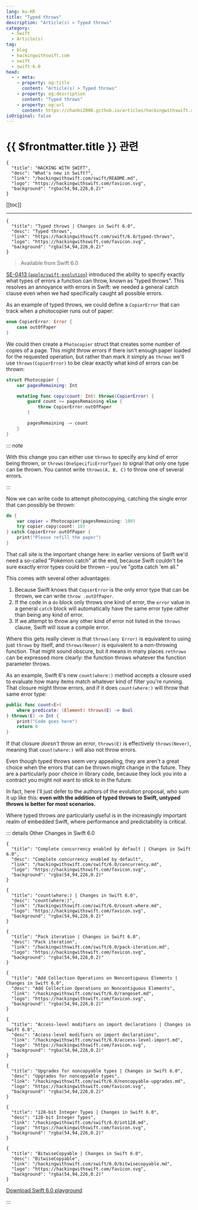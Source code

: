 ```yaml
---
lang: ko-KR
title: "Typed throws"
description: "Article(s) > Typed throws"
category:
  - Swift
  - Article(s)
tag: 
  - blog
  - hackingwithswift.com
  - swift
  - swift-6.0
head:
  - - meta:
    - property: og:title
      content: "Article(s) > Typed throws"
    - property: og:description
      content: "Typed throws"
    - property: og:url
      content: https://chanhi2000.github.io/articles/hackingwithswift.com/swift/6.0/typed-throws.html
isOriginal: false
---
```


# {{ $frontmatter.title }} 관련

```component VPCard
{
  "title": "HACKING WITH SWIFT",
  "desc": "What's new in Swift?",
  "link": "/hackingwithswift.com/swift/README.md",
  "logo": "https://hackingwithswift.com/favicon.svg",
  "background": "rgba(54,94,226,0.2)"
}
```

[[toc]]

---

```component VPCard
{
  "title": "Typed throws | Changes in Swift 6.0",
  "desc": "Typed throws",
  "link": "https://hackingwithswift.com/swift/6.0/typed-throws", 
  "logo": "https://hackingwithswift.com/favicon.svg",
  "background": "rgba(54,94,226,0.2)"
}
```

> Available from Swift 6.0

[SE-0413 (<FontIcon icon="iconfont icon-github"/>`apple/swift-evolution`)](https://github.com/apple/swift-evolution/blob/main/proposals/0413-typed-throws.md) introduced the ability to specify exactly what types of errors a function can throw, known as "typed throws". This resolves an annoyance with errors in Swift: we needed a general catch clause even when we had specifically caught all possible errors.

As an example of typed throws, we could define a `CopierError` that can track when a photocopier runs out of paper:

```swift
enum CopierError: Error {
    case outOfPaper
}
```

We could then create a `Photocopier` struct that creates some number of copies of a page. This might throw errors if there isn't enough paper loaded for the requested operation, but rather than mark it simply as `throws` we'll use `throws(CopierError)` to be clear exactly what kind of errors can be thrown:

```swift
struct Photocopier {
    var pagesRemaining: Int

    mutating func copy(count: Int) throws(CopierError) {
        guard count >= pagesRemaining else {
            throw CopierError.outOfPaper
        }

        pagesRemaining -= count
    }
}
```

::: note

With this change you can either use `throws` to specify any kind of error being thrown, or `throws(OneSpecificErrorType)` to signal that only one type can be thrown. You cannot write `throws(A, B, C)` to throw one of several errors.

:::

Now we can write code to attempt photocopying, catching the single error that can possibly be thrown:

```swift
do {
    var copier = Photocopier(pagesRemaining: 100)
    try copier.copy(count: 10)
} catch CopierError.outOfPaper {
    print("Please refill the paper")
}
```

That call site is the important change here: in earlier versions of Swift we'd need a so-called "Pokémon catch" at the end, because Swift couldn't be sure exactly error types could be thrown – you've "gotta catch 'em all."

This comes with several other advantages:

1. Because Swift knows that `CopierError` is the only error type that can be thrown, we can write `throw .outOfPaper`.
2. If the code in a `do` block only throws one kind of error, the `error` value in a general `catch` block will automatically have the same error type rather than being any kind of error.
3. If we attempt to throw any other kind of error not listed in the `throws` clause, Swift will issue a compile error.

Where this gets really clever is that `throws(any Error)` is equivalent to using just `throws` by itself, and `throws(Never)` is equivalent to a non-throwing function. That might sound obscure, but it means in many places `rethrows` can be expressed more clearly: the function throws whatever the function parameter throws.

As an example, Swift 6's new `count(where:)` method accepts a closure used to evaluate how many items match whatever kind of filter you're running. That closure might throw errors, and if it does `count(where:)` will throw that same error type:

```swift
public func count<E>(
    where predicate: (Element) throws(E) -> Bool
) throws(E) -> Int {
    print("Code goes here")
    return 0
}
```

If that closure *doesn't* throw an error, `throws(E)` is effectively `throws(Never)`, meaning that `count(where:)` will also not throw errors.

Even though typed throws seem very appealing, they are aren't a great choice when the errors that can be thrown might change in the future. They are a particularly poor choice in library code, because they lock you into a contract you might not want to stick to in the future.

In fact, here I'll just defer to the authors of the evolution proposal, who sum it up like this: **even with the addition of typed throws to Swift, untyped throws is better for most scenarios.**

Where typed throws *are* particularly useful is in the increasingly important realm of embedded Swift, where performance and predictability is critical.

::: details Other Changes in Swift 6.0

```component VPCard
{
  "title": "Complete concurrency enabled by default | Changes in Swift 6.0",
  "desc": "Complete concurrency enabled by default",
  "link": "/hackingwithswift.com/swift/6.0/concurrency.md",
  "logo": "https://hackingwithswift.com/favicon.svg",
  "background": "rgba(54,94,226,0.2)"
}
```

```component VPCard
{
  "title": "count(where:) | Changes in Swift 6.0",
  "desc": "count(where:)",
  "link": "/hackingwithswift.com/swift/6.0/count-where.md",
  "logo": "https://hackingwithswift.com/favicon.svg",
  "background": "rgba(54,94,226,0.2)"
}
```
<!-- 
```component VPCard
{
  "title": "Typed throws | Changes in Swift 6.0",
  "desc": "Typed throws",
  "link": "/hackingwithswift.com/swift/6.0/typed-throws.md",
  "logo": "https://hackingwithswift.com/favicon.svg",
  "background": "rgba(54,94,226,0.2)"
}
```
-->
```component VPCard
{
  "title": "Pack iteration | Changes in Swift 6.0",
  "desc": "Pack iteration",
  "link": "/hackingwithswift.com/swift/6.0/pack-iteration.md",
  "logo": "https://hackingwithswift.com/favicon.svg",
  "background": "rgba(54,94,226,0.2)"
}
```

```component VPCard
{
  "title": "Add Collection Operations on Noncontiguous Elements | Changes in Swift 6.0",
  "desc": "Add Collection Operations on Noncontiguous Elements",
  "link": "/hackingwithswift.com/swift/6.0/rangeset.md",
  "logo": "https://hackingwithswift.com/favicon.svg",
  "background": "rgba(54,94,226,0.2)"
}
```

```component VPCard
{
  "title": "Access-level modifiers on import declarations | Changes in Swift 6.0",
  "desc": "Access-level modifiers on import declarations",
  "link": "/hackingwithswift.com/swift/6.0/access-level-import.md",
  "logo": "https://hackingwithswift.com/favicon.svg",
  "background": "rgba(54,94,226,0.2)"
}
```

```component VPCard
{
  "title": "Upgrades for noncopyable types | Changes in Swift 6.0",
  "desc": "Upgrades for noncopyable types",
  "link": "/hackingwithswift.com/swift/6.0/noncopyable-upgrades.md",
  "logo": "https://hackingwithswift.com/favicon.svg",
  "background": "rgba(54,94,226,0.2)"
}
```

```component VPCard
{
  "title": "128-bit Integer Types | Changes in Swift 6.0",
  "desc": "128-bit Integer Types",
  "link": "/hackingwithswift.com/swift/6.0/int128.md",
  "logo": "https://hackingwithswift.com/favicon.svg",
  "background": "rgba(54,94,226,0.2)"
}
```

```component VPCard
{
  "title": "BitwiseCopyable | Changes in Swift 6.0",
  "desc": "BitwiseCopyable",
  "link": "/hackingwithswift.com/swift/6.0/bitwisecopyable.md",
  "logo": "https://hackingwithswift.com/favicon.svg",
  "background": "rgba(54,94,226,0.2)"
}
```

[<FontIcon icon="fas fa-file-zipper"/>Download Swift 6.0 playground](https://hackingwithswift.com/files/playgrounds/swift/playground-5-10-to-6-0.playground.zip)

:::


